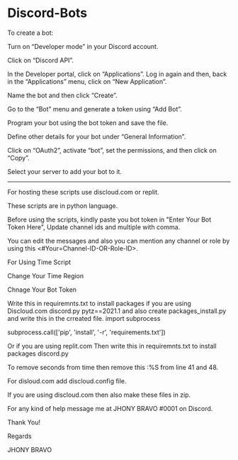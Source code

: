 # Discord-Bots

To create a bot:

Turn on “Developer mode” in your Discord account.

Click on “Discord API”.

In the Developer portal, click on “Applications”. Log in again and then, back in the “Applications” menu, click on “New Application”.

Name the bot and then click “Create”.

Go to the “Bot” menu and generate a token using “Add Bot”.

Program your bot using the bot token and save the file.

Define other details for your bot under “General Information”.

Click on “OAuth2”, activate “bot”, set the permissions, and then click on “Copy”.

Select your server to add your bot to it.

_________________________________________________________________________________________

For hosting these scripts use discloud.com or replit.

These scripts are in python language.

Before using the scripts, kindly paste you bot token in "Enter Your Bot Token Here", Update channel ids and multiple with comma.

You can edit the messages and also you can mention any channel or role by using this <#Your=Channel-ID-OR-Role-ID>.

For Using Time Script

Change Your Time Region

Chnage Your Bot Token

Write this in requiremnts.txt to install packages if you are using Discloud.com
discord.py
pytz==2021.1
and also create packages_install.py
and write this in the crreated file.
import subprocess

subprocess.call(['pip', 'install', '-r', 'requirements.txt'])

Or if you are using replit.com
Then write this in requiremnts.txt to install packages
discord.py

To remove seconds from time then remove this :%S from line 41 and 48.

For disloud.com add discloud.config file.

If you are using discloud.com then also make these files in zip.

For any kind of help message me at JHONY BRAVO #0001 on Discord.

Thank You!

Regards

JHONY BRAVO
